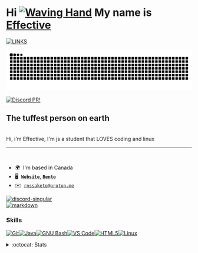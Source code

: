 Hi [![Waving Hand](https://user-images.githubusercontent.com/18350557/176309783-0785949b-9127-417c-8b55-ab5a4333674e.gif)](https://nohello.net) My name is [**Effective**](https://bento.me/sxlphuric)
==================================================================================================================================

[![LINKS](https://readme-typing-svg.demolab.com/?font=Fira+Code&pause=1000&color=36BCF7FF&width=435&lines=im%20sooo%20tuff;wow;im%20effective;sxlphuric%20is%20a%20%cool%20name)](https://effective.carrd.co)

<a href="https://effectivement.carrd.co" target="_blank" rel="noreferrer">
<picture>  
<source media="(prefers-color-scheme: dark)" srcset="https://raw.githubusercontent.com/richel265/richel265/output/snake-dark.svg">
<source media="(prefers-color-scheme: light)" srcset="https://raw.githubusercontent.com/richel265/richel265/output/snake.svg">
<img alt="github contribution grid snake animation" src="https://raw.githubusercontent.com/richel265/richel265/output/snake-dark.svg">
</picture> 
</a> 

[![Discord PR!](https://discord-readme-card.ezzud.fr/?userid=803002209934508082&bgcolor=1a1b27)](https://discord.com/users/803002209934508082)

## The tuffest person on earth
<br>
Hi, i'm Effective,
I'm js a student that LOVES coding and linux
<br>

--------------------------------------------------------------------------
<br>

*   🌍  I'm based in Canada
*   🖥️  [**`Website`**](http://effectivement.carrd.co), [**`Bento`**](http://bento.me/sxlphuric)
*   ✉️  [`rnssaketo@proton.me`](mailto:rnssaketo@proton.me) 
  
[![discord-singular](https://cdn.jsdelivr.net/npm/@intergrav/devins-badges@3/assets/cozy/social/discord-singular_vector.svg)](https://discord.com/users/803002209934508082) 
<br>
[![markdown](https://cdn.jsdelivr.net/npm/@intergrav/devins-badges@3/assets/cozy/built-with/markdown_vector.svg)](https://www.markdownguide.org/) <br> 


 ### Skills 
<p align="left">
<a href="https://git-scm.com/" target="_blank" rel="noreferrer"><img src="https://raw.githubusercontent.com/danielcranney/readme-generator/main/public/icons/skills/git-colored.svg" width="36" height="36" alt="Git" /></a><a href="https://www.oracle.com/java/" target="_blank" rel="noreferrer"><img src="https://raw.githubusercontent.com/danielcranney/readme-generator/main/public/icons/skills/java-colored.svg" width="36" height="36" alt="Java" /></a><a href="https://www.gnu.org/software/bash/" target="_blank" rel="noreferrer"><img src="https://raw.githubusercontent.com/danielcranney/readme-generator/main/public/icons/skills/gnubash.svg" width="36" height="36" alt="GNU Bash" /></a><a href="https://code.visualstudio.com/" target="_blank" rel="noreferrer"><img src="https://raw.githubusercontent.com/danielcranney/readme-generator/main/public/icons/skills/visualstudiocode.svg" width="36" height="36" alt="VS Code" /></a><a href="https://developer.mozilla.org/en-US/docs/Glossary/HTML5" target="_blank" rel="noreferrer"><img src="https://raw.githubusercontent.com/danielcranney/readme-generator/main/public/icons/skills/html5-colored.svg" width="36" height="36" alt="HTML5" /></a><a href="https://www.linux.org" target="_blank" rel="noreferrer"><img src="https://raw.githubusercontent.com/danielcranney/readme-generator/main/public/icons/skills/linux-colored.svg" width="36" height="36" alt="Linux" /></a>
 
 <details>
<summary>  :octocat: Stats </summary>

<a href="https://www.github.com/richel265">
<img height=150 align="center" src="https://github-readme-stats.vercel.app/api?username=richel265&hide=issues&show_icons=true&theme=transparent" />
<a href="https://www.github.com/richel265">
<img height=150 align="center" src="https://github-readme-stats.vercel.app/api/top-langs/?username=richel265&layout=compact&theme=transparent" />
    </details>   

